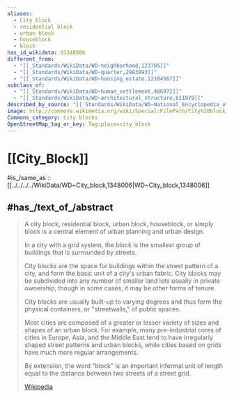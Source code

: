 ```yaml
---
aliases:
  - City block
  - residential block
  - urban block
  - houseblock 
  - block
has_id_wikidata: Q1348006
different_from:
  - "[[_Standards/WikiData/WD~neighborhood,123705]]"
  - "[[_Standards/WikiData/WD~quarter,2983893]]"
  - "[[_Standards/WikiData/WD~housing_estate,12104567]]"
subclass_of:
  - "[[_Standards/WikiData/WD~human_settlement,486972]]"
  - "[[_Standards/WikiData/WD~architectural_structure,811979]]"
described_by_source: "[[_Standards/WikiData/WD~National_Encyclopedia_of_Uzbekistan,5217764]]"
image: http://commons.wikimedia.org/wiki/Special:FilePath/City%20block.PNG
Commons_category: City blocks
OpenStreetMap_tag_or_key: Tag:place=city_block
---
```


# [[City_Block]] 

#is_/same_as :: [[../../../../WikiData/WD~City_block,1348006|WD~City_block,1348006]] 

## #has_/text_of_/abstract 

> A city block, residential block, urban block, houseblock, or simply block 
> is a central element of urban planning and urban design.
>
> In a city with a grid system, the block is the smallest group of buildings that is surrounded by streets. 
> 
> City blocks are the space for buildings within the street pattern of a city, 
> and form the basic unit of a city's urban fabric. 
> City blocks may be subdivided into any number of smaller land lots usually in private ownership, 
> though in some cases, it may be other forms of tenure. 
> 
> City blocks are usually built-up to varying degrees 
> and thus form the physical containers, or "streetwalls," of public spaces. 
> 
> Most cities are composed of a greater or lesser variety of sizes and shapes of an urban block. 
> For example, many pre-industrial cores of cities in Europe, Asia, and the Middle East 
> tend to have irregularly shaped street patterns and urban blocks, 
> while cities based on grids have much more regular arrangements.
>
> By extension, the word "block" is an important informal unit of length 
> equal to the distance between two streets of a street grid.
>
> [Wikipedia](https://en.wikipedia.org/wiki/City%20block) 

